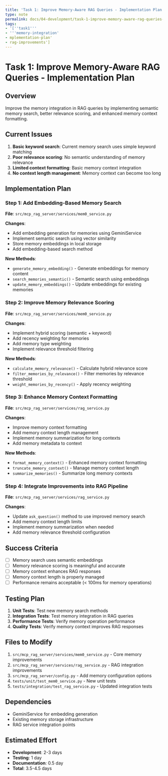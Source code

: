```yaml
---
title: 'Task 1: Improve Memory-Aware RAG Queries - Implementation Plan'
type: note
permalink: docs/04-development/task-1-improve-memory-aware-rag-queries-implementation-plan
tags:
- '[''task1'''
- '''memory-integration'
- mplementation-plan'
- rag-improvements']
---
```


# Task 1: Improve Memory-Aware RAG Queries - Implementation Plan

## Overview
Improve the memory integration in RAG queries by implementing semantic memory search, better relevance scoring, and enhanced memory context formatting.

## Current Issues
1. **Basic keyword search**: Current memory search uses simple keyword matching
2. **Poor relevance scoring**: No semantic understanding of memory relevance
3. **Limited context formatting**: Basic memory context integration
4. **No context length management**: Memory context can become too long

## Implementation Plan

### Step 1: Add Embedding-Based Memory Search
**File**: `src/mcp_rag_server/services/mem0_service.py`

**Changes**:
- Add embedding generation for memories using GeminiService
- Implement semantic search using vector similarity
- Store memory embeddings in local storage
- Add embedding-based search method

**New Methods**:
- `generate_memory_embedding()` - Generate embeddings for memory content
- `search_memories_semantic()` - Semantic search using embeddings
- `update_memory_embeddings()` - Update embeddings for existing memories

### Step 2: Improve Memory Relevance Scoring
**File**: `src/mcp_rag_server/services/mem0_service.py`

**Changes**:
- Implement hybrid scoring (semantic + keyword)
- Add recency weighting for memories
- Add memory type weighting
- Implement relevance threshold filtering

**New Methods**:
- `calculate_memory_relevance()` - Calculate hybrid relevance score
- `filter_memories_by_relevance()` - Filter memories by relevance threshold
- `weight_memories_by_recency()` - Apply recency weighting

### Step 3: Enhance Memory Context Formatting
**File**: `src/mcp_rag_server/services/rag_service.py`

**Changes**:
- Improve memory context formatting
- Add memory context length management
- Implement memory summarization for long contexts
- Add memory metadata to context

**New Methods**:
- `format_memory_context()` - Enhanced memory context formatting
- `truncate_memory_context()` - Manage memory context length
- `summarize_memories()` - Summarize long memory contexts

### Step 4: Integrate Improvements into RAG Pipeline
**File**: `src/mcp_rag_server/services/rag_service.py`

**Changes**:
- Update `ask_question()` method to use improved memory search
- Add memory context length limits
- Implement memory summarization when needed
- Add memory relevance threshold configuration

## Success Criteria
- [ ] Memory search uses semantic embeddings
- [ ] Memory relevance scoring is meaningful and accurate
- [ ] Memory context enhances RAG responses
- [ ] Memory context length is properly managed
- [ ] Performance remains acceptable (< 100ms for memory operations)

## Testing Plan
1. **Unit Tests**: Test new memory search methods
2. **Integration Tests**: Test memory integration in RAG queries
3. **Performance Tests**: Verify memory operation performance
4. **Quality Tests**: Verify memory context improves RAG responses

## Files to Modify
1. `src/mcp_rag_server/services/mem0_service.py` - Core memory improvements
2. `src/mcp_rag_server/services/rag_service.py` - RAG integration improvements
3. `src/mcp_rag_server/config.py` - Add memory configuration options
4. `tests/unit/test_mem0_service.py` - New unit tests
5. `tests/integration/test_rag_service.py` - Updated integration tests

## Dependencies
- GeminiService for embedding generation
- Existing memory storage infrastructure
- RAG service integration points

## Estimated Effort
- **Development**: 2-3 days
- **Testing**: 1 day
- **Documentation**: 0.5 day
- **Total**: 3.5-4.5 days